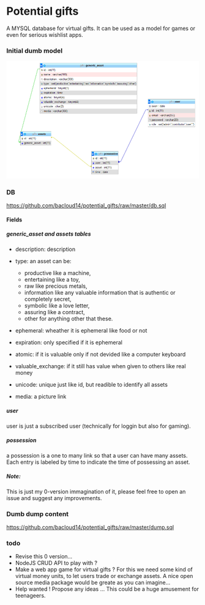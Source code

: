 # Potential gifts
A MYSQL database for virtual gifts. It can be used as a model for games or even for serious wishlist apps.

### Initial dumb model

![alt text](https://github.com/bacloud14/potential_gifts/raw/master/data_model.PNG)

### DB

https://github.com/bacloud14/potential_gifts/raw/master/db.sql

#### Fields

##### generic_asset and assets tables
- description: description
- type: an asset can be:

   - productive like a machine, 
   - entertaining like a toy, 
   - raw like precious metals, 
   - information like any valuable information that is authentic or completely secret, 
   - symbolic like a love letter, 
   - assuring like a contract, 
   - other for anything other that these.
   
- ephemeral: wheather it is ephemeral like food or not
- expiration: only specified if it is ephemeral
- atomic: if it is valuable only if not devided like a computer keyboard
- valuable_exchange: if it still has value when given to others like real money
- unicode: unique just like id, but readible to identify all assets
- media: a picture link

##### user

user is just a subscribed user (technically for loggin but also for gaming).

##### possession

a possession is a one to many link so that a user can have many assets. Each entry is labeled by time to indicate the time of possessing an asset.

##### Note:

This is just my 0-version immagination of it, please feel free to open an issue and suggest any improvements.

### Dumb dump content

https://github.com/bacloud14/potential_gifts/raw/master/dump.sql



### todo

- Revise this 0 version...
- NodeJS CRUD API to play with ?
- Make a web app game for virtual gifts ? For this we need some kind of virtual money units, to let users trade or exchange assets. A nice open source media package would be greate as you can imagine...
- Help wanted ! Propose any ideas ... This could be a huge amusement for teenageers.
